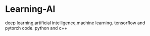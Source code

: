 # Learning-AI
deep learning,artificial intelligence,machine learning. tensorflow and pytorch code. python and c++
